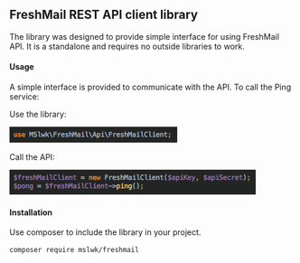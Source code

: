 ## FreshMail REST API client library

The library was designed to provide simple interface for using FreshMail API.
It is a standalone and requires no outside libraries to work.


#### Usage ####
A simple interface is provided to communicate with the API. To call the Ping service:

Use the library:   

![Alt text](docs/use_library.png?raw=true "Use the library")

Call the API:   

![Alt text](docs/ping_example.png?raw=true "Call the API")

#### Installation ####

Use composer to include the library in your project.

```
composer require mslwk/freshmail
```

